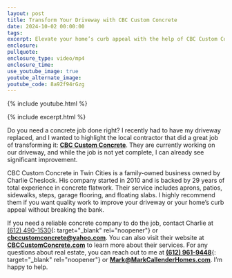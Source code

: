 ```yaml
---
layout: post
title: Transform Your Driveway with CBC Custom Concrete
date: 2024-10-02 00:00:00
tags:
excerpt: Elevate your home’s curb appeal with the help of CBC Custom Concrete.
enclosure:
pullquote:
enclosure_type: video/mp4
enclosure_time:
use_youtube_image: true
youtube_alternate_image:
youtube_code: 8a92f94rGzg
---
```

{% include youtube.html %}

{% include excerpt.html %}

Do you need a concrete job done right? I recently had to have my driveway replaced, and I wanted to highlight the local contractor that did a great job of transforming it: [**CBC Custom Concrete**](https://www.cbccustomconcrete.com/). They are currently working on our driveway, and while the job is not yet complete, I can already see significant improvement.

CBC Custom Concrete in Twin Cities is a family-owned business owned by Charlie Cheslock. His company started in 2010 and is backed by 29 years of total experience in concrete flatwork. Their service includes aprons, patios, sidewalks, steps, garage flooring, and floating slabs. I highly recommend them if you want quality work to improve your driveway or your home’s curb appeal without breaking the bank.

If you need a reliable concrete company to do the job, contact Charlie at [(612) 490-1530](tel:%206124901530){: target="_blank" rel="noopener"} or [**cbccustomconcrete@yahoo.com**](mailto:cbccustomconcrete@yahoo.com). You can also visit their website at [**CBCCustomConcrete.com**](http://cbccustomconcrete.com) to learn more about their services. For any questions about real estate, you can reach out to me at [**(612) 961-9448**](tel:%206129619448){: target="_blank" rel="noopener"} or [**Mark@MarkCallenderHomes.com**](mailto:Mark@MarkCallenderHomes.com). I’m happy to help.